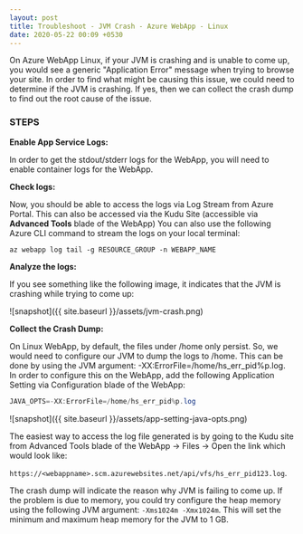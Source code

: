 ```yaml
---
layout: post
title: Troubleshoot - JVM Crash - Azure WebApp - Linux
date: 2020-05-22 00:09 +0530
---
```


On Azure WebApp Linux, if your JVM is crashing and is unable to come up, you would see a generic "Application Error" message when trying to browse your site. In order to find what might be causing this issue, we could need to determine if the JVM is crashing. If yes, then we can collect the crash dump to find out the root cause of the issue.

### STEPS

__Enable App Service Logs:__

In order to get the stdout/stderr logs for the WebApp, you will need to enable container logs for the WebApp.

__Check logs:__

Now, you should be able to access the logs via Log Stream from Azure Portal. This can also be accessed via the Kudu Site (accessible via __Advanced Tools__ blade of the WebApp)
You can also use the following Azure CLI command to stream the logs on your local terminal:

```cli
az webapp log tail -g RESOURCE_GROUP -n WEBAPP_NAME
```

__Analyze the logs:__

If you see something like the following image, it indicates that the JVM is crashing while trying to come up:

![snapshot]({{ site.baseurl }}/assets/jvm-crash.png)

__Collect the Crash Dump:__

On Linux WebApp, by default, the files under /home only persist. So, we would need to configure our JVM to dump the logs to /home.
This can be done by using the JVM argument: -XX:ErrorFile=/home/hs_err_pid%p.log. In order to configure this on the WebApp, add the following Application Setting via Configuration blade of the WebApp:

```java
JAVA_OPTS=-XX:ErrorFile=/home/hs_err_pid%p.log
```

![snapshot]({{ site.baseurl }}/assets/app-setting-java-opts.png)

The easiest way to access the log file generated is by going to the Kudu site from Advanced Tools blade of the WebApp -> Files -> Open the link which would look like:  

```https://<webappname>.scm.azurewebsites.net/api/vfs/hs_err_pid123.log```.  

The crash dump will indicate the reason why JVM is failing to come up. If the problem is due to memory, you could try configure the heap memory using the following JVM argument: ```-Xms1024m -Xmx1024m```. This will set the minimum and maximum heap memory for the JVM to 1 GB.
